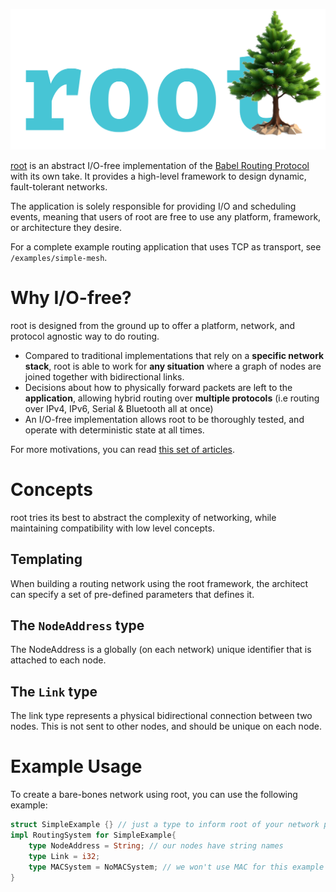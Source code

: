 ![Logo](./assets/logo.png)

[root](https://github.com/encodeous/root) is an abstract I/O-free implementation of the [Babel Routing Protocol](https://datatracker.ietf.org/doc/html/rfc8966) with its own take. It provides a high-level framework to design dynamic, fault-tolerant networks.

The application is solely responsible for providing I/O and scheduling events, meaning that users of root are free to use any platform, framework, or architecture they desire.

For a complete example routing application that uses TCP as transport, see `/examples/simple-mesh`.

# Why I/O-free?

root is designed from the ground up to offer a platform, network, and protocol agnostic way to do routing.
- Compared to traditional implementations that rely on a **specific network stack**, root is able to work for **any situation** where a graph of nodes are joined together with bidirectional links.
- Decisions about how to physically forward packets are left to the **application**, allowing hybrid routing over **multiple protocols** (i.e routing over IPv4, IPv6, Serial & Bluetooth all at once)
- An I/O-free implementation allows root to be thoroughly tested, and operate with deterministic state at all times.

For more motivations, you can read [this set of articles](https://sans-io.readthedocs.io/index.html#).

# Concepts

root tries its best to abstract the complexity of networking, while maintaining compatibility with low level concepts.

## Templating

When building a routing network using the root framework, the architect can specify a set of pre-defined parameters that defines it.

## The `NodeAddress` type

The NodeAddress is a globally (on each network) unique identifier that is attached to each node.

## The `Link` type

The link type represents a physical bidirectional connection between two nodes. This is not sent to other nodes, and should be unique on each node.

# Example Usage

To create a bare-bones network using root, you can use the following example:

```rust
struct SimpleExample {} // just a type to inform root of your network parameters
impl RoutingSystem for SimpleExample{
    type NodeAddress = String; // our nodes have string names
    type Link = i32;
    type MACSystem = NoMACSystem; // we won't use MAC for this example
}
```


